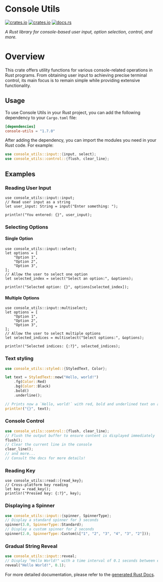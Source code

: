 # Console Utils

[![crates.io](https://img.shields.io/crates/v/console-utils.svg)](https://crates.io/crates/console-utils)
[![crates.io](https://img.shields.io/crates/d/console-utils.svg)](https://crates.io/crates/console-utils)
[![docs.rs](https://docs.rs/console-utils/badge.svg)](https://docs.rs/console-utils)

_A Rust library for console-based user input, option selection, control, and more._

# Overview

This crate offers utility functions for various console-related operations in Rust programs. From obtaining user input to achieving precise terminal control, its main focus is to remain simple while providing extensive functionality.

## Usage

To use Console Utils in your Rust project, you can add the following dependency to your `Cargo.toml` file:

```toml
[dependencies]
console-utils = "1.7.0"
```

After adding the dependency, you can import the modules you need in your Rust code. For example:

```rust
use console_utils::input::{input, select};
use console_utils::control::{flush, clear_line};
```

## Examples

### Reading User Input

```rust, no_run
use console_utils::input::input;
// Read user input as a string
let user_input: String = input("Enter something: ");

println!("You entered: {}", user_input);
```

### Selecting Options

#### Single Option
```rust, no_run
use console_utils::input::select;
let options = [
    "Option 1",
    "Option 2",
    "Option 3",
];
// Allow the user to select one option
let selected_index = select("Select an option:", &options);

println!("Selected option: {}", options[selected_index]);
```

#### Multiple Options
```rust, no_run
use console_utils::input::multiselect;
let options = [
    "Option 1",
    "Option 2",
    "Option 3",
];
// Allow the user to select multiple options
let selected_indices = multiselect("Select options:", &options);

println!("Selected indices: {:?}", selected_indices);
```

### Text styling

```rust
use console_utils::styled::{StyledText, Color};

let text = StyledText::new("Hello, world!")
    .fg(Color::Red)
    .bg(Color::Black)
    .bold()
    .underline();

// Prints now a `Hello, world!` with red, bold and underlined text on a black background
println!("{}", text);
```

### Console Control

```rust
use console_utils::control::{flush, clear_line};
// Flush the output buffer to ensure content is displayed immediately
flush();
// Clear the current line in the console
clear_line();
// and more...
// Consult the docs for more details!
```

### Reading Key

```rust, no_run
use console_utils::read::{read_key};
// Cross-platform key reading
let key = read_key();
println!("Pressed key: {:?}", key);
```

### Displaying a Spinner

```rust
use console_utils::input::{spinner, SpinnerType};
// Display a standard spinner for 3 seconds
spinner(3.0, SpinnerType::Standard);
// Display a custom spinner for 2 seconds
spinner(2.0, SpinnerType::Custom(&["1", "2", "3", "4", "3", "2"]));
```

### Gradual String Reveal

```rust
use console_utils::input::reveal;
// Display "Hello World!" with a time interval of 0.1 seconds between each character
reveal("Hello World!", 0.1);
```

For more detailed documentation, please refer to the [generated Rust Docs](https://docs.rs/console-utils/latest/console_utils/).
